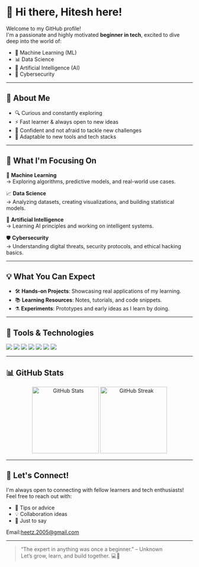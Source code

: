 <!-- Optional: Add a custom banner image here -->
<!-- ![Banner](https://your-custom-banner-link.com/banner.png) -->

# 👋 Hi there, Hitesh here!

Welcome to my GitHub profile!  
I'm a passionate and highly motivated **beginner in tech**, excited to dive deep into the world of:

- 🧠 Machine Learning (ML)  
- 📊 Data Science  
- 🤖 Artificial Intelligence (AI)  
- 🔐 Cybersecurity

---

## 🚀 About Me

- 🔍 Curious and constantly exploring
- ⚡ Fast learner & always open to new ideas
- 💪 Confident and not afraid to tackle new challenges
- 🔄 Adaptable to new tools and tech stacks

---

## 🎯 What I'm Focusing On

🔬 **Machine Learning**  
→ Exploring algorithms, predictive models, and real-world use cases.

📈 **Data Science**  
→ Analyzing datasets, creating visualizations, and building statistical models.

🧠 **Artificial Intelligence**  
→ Learning AI principles and working on intelligent systems.

🛡️ **Cybersecurity**  
→ Understanding digital threats, security protocols, and ethical hacking basics.

---

## 💡 What You Can Expect

- 🛠️ **Hands-on Projects**: Showcasing real applications of my learning.
- 📚 **Learning Resources**: Notes, tutorials, and code snippets.
- ⚗️ **Experiments**: Prototypes and early ideas as I learn by doing.

---

## 🧰 Tools & Technologies

<p align="left">
  <img src="https://img.shields.io/badge/-Python-3776AB?style=for-the-badge&logo=python&logoColor=white"/>
  <img src="https://img.shields.io/badge/-GitHub-181717?style=for-the-badge&logo=github&logoColor=white"/>
  <img src="https://img.shields.io/badge/-VSCode-007ACC?style=for-the-badge&logo=visual-studio-code&logoColor=white"/>
  <img src="https://img.shields.io/badge/-Jupyter-F37626?style=for-the-badge&logo=jupyter&logoColor=white"/>
  <img src="https://img.shields.io/badge/-Pandas-150458?style=for-the-badge&logo=pandas&logoColor=white"/>
  <img src="https://img.shields.io/badge/-NumPy-013243?style=for-the-badge&logo=numpy&logoColor=white"/>
  <img src="https://img.shields.io/badge/-Linux-FCC624?style=for-the-badge&logo=linux&logoColor=black"/>
</p>

---

## 📊 GitHub Stats

<p align="center">
  <img src="https://github-readme-stats.vercel.app/api?username=hitesh&show_icons=true&theme=tokyonight" alt="GitHub Stats" height="180"/>
  <img src="https://streak-stats.demolab.com/?user=hitesh&theme=tokyonight" alt="GitHub Streak" height="180"/>
</p>

---

## 🤝 Let's Connect!

I'm always open to connecting with fellow learners and tech enthusiasts!  
Feel free to reach out with:

- 💬 Tips or advice
- 💡 Collaboration ideas
- 🙌 Just to say 
<!-- Optional: Add LinkedIn or email contact if you'd like -->
<!-- [![LinkedIn](https://img.shields.io/badge/-LinkedIn-0A66C2?style=flat&logo=linkedin&logoColor=white)](https://www.linkedin.com/in/hitesh-gundeti-a29b81335/) -->

Email:heetz.2005@gmail.com 

---

> “The expert in anything was once a beginner.” – Unknown  
Let’s grow, learn, and build together. 💻🚀
